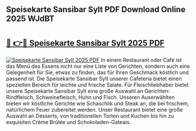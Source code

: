 ## Speisekarte Sansibar Sylt PDF Download Online 2025 WJdBT

# <h2><a href="http://gc7zp6w.nevu.top/?p=Speisekarte+Sansibar+Sylt">🔗 👉🔴 Speisekarte Sansibar Sylt 2025 PDF</a></h2>

[![Speisekarte Sansibar Sylt 2025 PDF](https://i.imgur.com/dBaPXMq.png)](http://gc7zp6w.nevu.top/?p=Speisekarte+Sansibar+Sylt)
In einem Restaurant oder Café ist das Menü des Essens nicht nur eine Liste von Gerichten, sondern auch eine Gelegenheit für Sie, etwas zu finden, das für Ihren Geschmack köstlich und passend ist. Die Speisekarte Sansibar Sylt unserer Cafeteria bietet einen speziellen Bereich für leichte und frische Salate. Für Fleischliebhaber bietet unsere Speisekarte Sansibar Sylt eine große Auswahl an Gerichten: Rindfleisch, Schweinefleisch, Huhn und Fisch. Unseren Auserwählten bieten wir köstliche Gerichte wie Schaschlik und Steak an, die bei frischem, natürlichem Feuer zubereitet werden. Unser Restaurant bietet eine große Auswahl an Desserts, von traditionellen Torten und Kuchen bis hin zu exquisiten Crème Brûlée und Schokoladen-Gateais.
